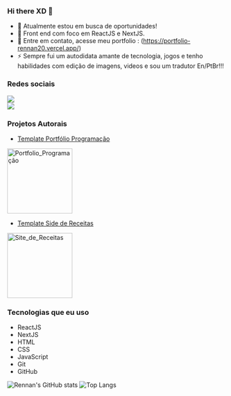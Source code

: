 ### Hi there XD 👋



- 🔭 Atualmente estou em busca de oportunidades!
- 🌱 Front end com foco em ReactJS e NextJS.
- 💬 Entre em contato, acesse meu portfolio : (https://portfolio-rennan20.vercel.app/)
- ⚡ Sempre fui um autodidata amante de tecnologia, jogos e tenho habilidades com edição de imagens, videos e sou um tradutor En/PtBr!!!

### Redes sociais

<a href="https://www.linkedin.com/in/rennan-silva-47831a186/">
<img src="https://img.shields.io/badge/LinkedIn-0077B5?style=for-the-badge&logo=linkedin&logoColor=white" /> </a> <br />
<a href="https://www.instagram.com/r_ennan_silva/">
<img src="https://img.shields.io/badge/Instagram-E4405F?style=for-the-badge&logo=instagram&logoColor=white" /></a>

### Projetos Autorais

- [Template Portfólio Programação](https://next-portfolio-template-rho.vercel.app/)
 <img src="https://i.imgur.com/hubBoDI.png" alt="Portfolio_Programação" width="150" height="150">

- [Template Side de Receitas](https://recipes-site-ecru.vercel.app/)
 <img src="https://i.imgur.com/KXZAel9.png" alt="Site_de_Receitas" width="150" height="150">


### Tecnologias que eu uso

- ReactJS
- NextJS
- HTML
- CSS
- JavaScript
- Git
- GitHub

![Rennan's GitHub stats](https://github-readme-stats.vercel.app/api?username=Rennan20&show_icons=true) ![Top Langs](https://github-readme-stats.vercel.app/api/top-langs/?username=Rennan20&layout=compact)
